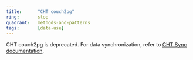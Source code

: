 ```yaml
---
title:      "CHT couch2pg"
ring:       stop
quadrant:   methods-and-patterns
tags:       [data-use]
---
```


CHT couch2pg is deprecated. For data synchronization, refer to [CHT Sync documentation](https://docs.communityhealthtoolkit.org/core/overview/cht-sync/).